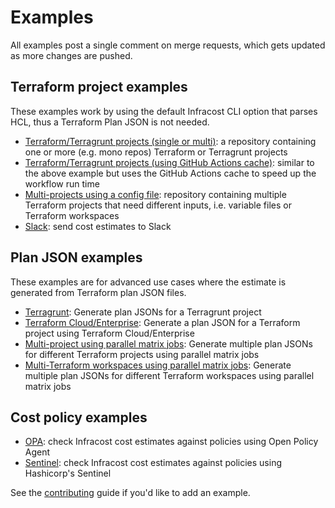 # Examples

All examples post a single comment on merge requests, which gets updated as more changes are pushed.

## Terraform project examples

These examples work by using the default Infracost CLI option that parses HCL, thus a Terraform Plan JSON is not needed.

  - [Terraform/Terragrunt projects (single or multi)](terraform-project): a repository containing one or more (e.g. mono repos) Terraform or Terragrunt projects
  - [Terraform/Terragrunt projects (using GitHub Actions cache)](terraform-project-using-cache): similar to the above example but uses the GitHub Actions cache to speed up the workflow run time
  - [Multi-projects using a config file](multi-project-config-file): repository containing multiple Terraform projects that need different inputs, i.e. variable files or Terraform workspaces
  - [Slack](slack): send cost estimates to Slack

## Plan JSON examples

These examples are for advanced use cases where the estimate is generated from Terraform plan JSON files.

- [Terragrunt](plan-json/terragrunt): Generate plan JSONs for a Terragrunt project
- [Terraform Cloud/Enterprise](plan-json/terraform-cloud-enterprise): Generate a plan JSON for a Terraform project using Terraform Cloud/Enterprise
- [Multi-project using parallel matrix jobs](plan-json/multi-project-matrix): Generate multiple plan JSONs for different Terraform projects using parallel matrix jobs
- [Multi-Terraform workspaces using parallel matrix jobs](plan-json/multi-workspace-matrix): Generate multiple plan JSONs for different Terraform workspaces using parallel matrix jobs

## Cost policy examples

- [OPA](https://www.infracost.io/docs/features/cost_policies/): check Infracost cost estimates against policies using Open Policy Agent
- [Sentinel](sentinel): check Infracost cost estimates against policies using Hashicorp's Sentinel

See the [contributing](../CONTRIBUTING.md) guide if you'd like to add an example.
